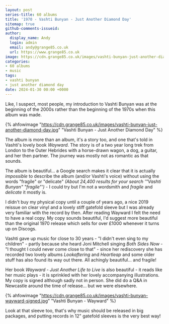 ```yaml
---
layout: post
series-title: 60 albums
title: '1970 - Vashti Bunyan - Just Another Diamond Day'
sitemap: true
github-comments-issueid:
author:
  display_name: Andy
  login: admin
  email: andy@grange85.co.uk
  url: https://www.grange85.co.uk
image: https://cdn.grange85.co.uk/images/vashti-bunyan-just-another-diamond-day.jpg
categories:
- 60 albums
- music
tags:
- vashti bunyan
- just another diamond day
date: 2024-01-30 00:00 +0000
---
```

Like, I suspect, most people, my introduction to Vashti Bunyan was at the beginning of the 2000s rather than the beginning of the 1970s when this album was made.

{% ahfowimage "https://cdn.grange85.co.uk/images/vashti-bunyan-just-another-diamond-day.jpg" "Vashti Bunyan - Just Another Diamond Day" %}

The album is more than an album, it's a story too, and one that's told in Vashti's lovely book _Wayward_. The story is of a two year long trek from London to the Outer Hebrides with a horse-drawn wagon, a dog, a guitar, and her then partner. The journey was mostly not as romantic as that sounds.

The album is beautiful... a Google search makes it clear that it is actually _impossible_ to describe the album (and/or Vashti's voice) without using the words "fragile" or "delicate" _(About 24,400 results for your search '"Vashti Bunyan" "fragile"')_ - I could try but I'm not a wordsmith and _fragile_ and _delicate_ it mostly is.

I didn't buy my physical copy until a couple of years ago, a nice 2019 reissue on clear vinyl and a lovely stiff gatefold sleeve but I was already very familiar with the record by then. After reading Wayward I felt the need to have a real copy. My copy sounds beautiful, I'd suggest more beautiful than the original 1970 release which sells for over £1000 whenever it turns up on Discogs.

Vashti gave up music for close to 30 years - "I didn't even sing to my children" - partly because she heard Joni Mitchell singing _Both Sides Now_ - "I thought I could never come close to that" - since her rediscovery she has recorded two lovely albums _Lookaftering_ and _Heartleap_ and some older stuff has also found its way out there. All achingly beautiful... and fragile!

Her book _Wayward - Just Another Life to Live_ is also beautiful - it reads like her music plays - it is sprinkled with her lovely accompanying illustrations. My copy is signed although sadly not in person. She did do a Q&A in Newcastle around the time of release... but we were elsewhere.

{% ahfowimage "https://cdn.grange85.co.uk/images/vashti-bunyan-wayward-signed.jpg" "Vashti Bunyan - Wayward" %}

Look at that sleeve too, that's why music should be released in big packages, and putting records in 12" gatefold sleeves is the very best way!
